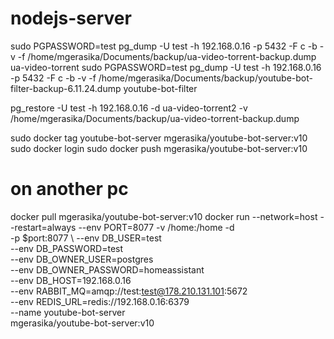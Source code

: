# nodejs-server

sudo PGPASSWORD=test pg_dump -U test -h 192.168.0.16 -p 5432 -F c -b -v -f /home/mgerasika/Documents/backup/ua-video-torrent-backup.dump ua-video-torrent
sudo PGPASSWORD=test pg_dump -U test -h 192.168.0.16 -p 5432 -F c -b -v -f /home/mgerasika/Documents/backup/youtube-bot-filter-backup-6.11.24.dump youtube-bot-filter

pg_restore -U test -h 192.168.0.16 -d ua-video-torrent2 -v /home/mgerasika/Documents/backup/ua-video-torrent-backup.dump


sudo docker tag youtube-bot-server mgerasika/youtube-bot-server:v10
sudo docker login
sudo docker push mgerasika/youtube-bot-server:v10

# on another pc
docker pull mgerasika/youtube-bot-server:v10
docker run --network=host --restart=always --env PORT=8077 -v /home:/home -d \
    -p $port:8077 \ 
    --env DB_USER=test \
    --env DB_PASSWORD=test \
    --env DB_OWNER_USER=postgres \
    --env DB_OWNER_PASSWORD=homeassistant \
    --env DB_HOST=192.168.0.16 \
    --env RABBIT_MQ=amqp://test:test@178.210.131.101:5672 \
    --env REDIS_URL=redis://192.168.0.16:6379 \
    --name youtube-bot-server \
  mgerasika/youtube-bot-server:v10

